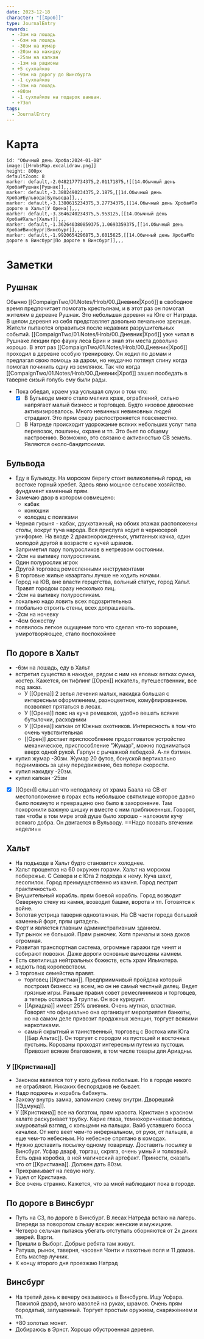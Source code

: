```yaml
---
date: 2023-12-18
character: "[[Хроб]]"
type: JournalEntry
rewards:
  - -3зм на лошадь
  - -6зм на лошадь
  - -30зм на жумар
  - -20зм на накидку
  - -25зм на капкан
  - -1зм на рационы
  - +5 сухпайков
  - -9зм на дорогу до Винсбурга
  - -1 сухпайков
  - -3зм на лошадь
  - +80зм
  - -1 сухпайков на подарок ванван.
  - +73оп
tags:
  - JournalEntry
---
```

# Карта
```leaflet
id: "Обычный день Хроба:2024-01-08"
image:[[HrobsMap.excalidraw.png]]
height: 800px
defaultZoom: 8
marker: default,-2.0482177734375,2.01171875,![[14.Обычный день Хроба#Рушнак|Рушнак]],,,
marker: default,-3.3802490234375,2.1875,[[14.Обычный день Хроба#Бульвода|Бульвода]],,,
marker: default,-3.1380615234375,3.27734375,[[14.Обычный день Хроба#По дороге в Хальт|У Орена]],,,
marker: default,-3.3646240234375,5.953125,[[14.Обычный день Хроба#Хальт|Хальт]],,,
marker: default,-1.362640380859375,1.0693359375,[[14.Обычный день Хроба#Винсбург|Винсбург]],,,
marker: default,-1.9920654296875,3.6015625,[[14.Обычный день Хроба#По дороге в Винсбург|По дороге в Винсбург]],,,

```
# Заметки
## Рушнак
Обычно [[CompaignTwo/01.Notes/Hrob/00.Дневник|Хроб]] в свободное время предпочитает помогать крестьянам, и в этот раз он помогал жителям в деревне Рушнак. Это небольшая деревня на Юге от Натрэда. В целом деревня из себя представляет довольно печальное зрелище. Жители пытаются оправиться после недавних разрушительных событий.
[[CompaignTwo/01.Notes/Hrob/00.Дневник|Хроб]] уже читал в Рушнаке лекции про фауну леса Брин и знал эти места довольно хорошо. В этот раз [[CompaignTwo/01.Notes/Hrob/00.Дневник|Хроб]] проходил в деревне особую тренировку. Он ходил по домам и предлагал свою помощь за даром, но неудачно потянул спину когда помогал починить одну из землянок. Так что когда [[CompaignTwo/01.Notes/Hrob/00.Дневник|Хроб]] зашел пообедать в таверне сизый голубь ему были рады.
- Пока обедал, краем уха услышал слухи о том что:
	- [x] В Бульводе много стало мелких краж, ограблений, сильно напрягает малый бизнесс и торговцев. Будто низовое движение активизировалось. Много невинных невиновных людей страдают. Это прям сразу распостроняется повсеместно.
	- [ ] В Натреде происходит удорожание всяких небольших услуг типа перевозок, пошлины, охране и тп. Это бьет по общему настроению. Возможно, это связано с активностью СВ земель. Являются около-бандитскими.
## Бульвода
- Еду в Бульводу. На морском берегу стоит великолепный город, на востоке горный хребет. Здесь явно мощное сельское хозяйство. фундамент каменный прям. 
- Замечаю двор в котором совмещено:
	- кабак
	- конюшни
	- колодец с поилками
- Черная гусыня - кабак, двухэтажный, на обоих этажах расположены столы, вокруг туча народа. Вся прислуга ходит в черносерой униформе. На входе 2 драконорожденных, упитанных качка, один молодой другой в возрасте с кучей шрамов.
- Заприметил пару полуросликов в нетрезвом состоянии.
- -2см на выпивку полуросликам.
- Один полурослик игрок
- Другой торговец ремесленными инструментами
- В торговые жилые кваарталы лучше не ходить ночами.
- Город на ЮВ, вне власти герцегства, вольный статус, город Хальт. Правят городом сразу несколько лиц.
- -2см на выпивку полуросликам.
- локально надо ловить всех подозрительныз
- глобально строить стены, всех допрашивать.
- -2см на ночевку
- -4см божеству
- появилось легкое ощущение того что сделал что-то хорошее, умиротворяющее, стало поспокойнее
## По дороге в Хальт
- -6зм на лошадь, еду в Хальт
- встретил существо в накидке, рядом с ним на еловых ветках сумка, костер. Кажется, он тифлинг [[Орен]] искатель, путешественник, все под заказ.
	- У [[Орена]] 2 зелья лечения малых, накидка большая с интересным оформлением, разноцветное, комуфлированное. позволяет прятаться в лесах.
	- У [[Орена]] пояс на куча ремешков, удобно вешать всякие бутылочки, расходники
	- У [[Орена]] капкан от Южных охотников. Интересность в том что очень чувствительная
	- [[Орен]] достает приспособление продолговатое устройство механическое, приспособление "Жумар",  можно подниматься вверх одной рукой. Гарпун с рычажной лебедкой. А-ля бэтмен. 
- купил жумар -30зм. Жумар 20 футов, бонуской вертикально поднимаюсь за цену передвижение, без потери скорости.
- купил накидку -20зм.
- купил капкан -25зм
- [x] [[Орен]] слышал что неподалеку от храма Баала на СВ от местоположение в горах есть небольшое святилище которое давно было покинуто и превращено оно было в захоронение. Там похоронили важную шишку и вместе с ним приближенных. Говорят, там чтобы в том мире этой душе было хорошо - наложили кучу всякого добра. Он двигается в Вульводу. ==Надо позвать втечении недели== 
## Хальт
- На подъезде в Хальт будто становится холоднее. 
- Хальт процентов на 60 окружен горами. Хальт на морском побережье. С Севера и с Юга 2 подхода к нему. Куча шахт, лесопилок. Город преимущественно из камня. Город пестрит практичностью. 
- Внушительный корабль. прям боевой корабль. Город возводит Северную стену из камня, возводит башни, ворота и тп. Готовятся к войне.
- Золотая устрица таверня одноэтажная. На СВ части города большой каменный форт, прям цитадель.
- Форт и является главным административным зданием.
- Тут рынок не большой. Прям рыночек. Хотя причалы и зона доков огромная.
- Развитая транспортная система, огромные гаражи где чинят и собирают повозки. Даже дороги основные вымощены камнем.
- Есть светилища нейтральных божеств, есть храм Ильматера.
- ходють под королевством.
- 3 торговых семейства правят.
	- торговец [[Кристиан]]. Предприимчивый пройдоха который построил бизнесс на всем, но он не самый честный дилец. Ведет грязные игры. Раньше правил совет ремеслинников и торговцев, а теперь осталось 3 группы. Он все курирует.
	- [[Ариадна]] имеет 25% влияния. Очень мутная, властная. Говорят что официально она организует мероприятия банкеты, но на самом деле привозит продажных женщин, торгует всякими наркотиками.
	- самый скрытный и таинственный, торговец с Востока или Юга [[Бар Альтас]]. Он торгует с городом из пустошей и восточных пустынь. Корованы проходят интересным путем из пустоши. Привозит всякие благовония, в том числе товары для Ариадны. 
### У [[Кристиана]]
- Законом является тот у кого дубина побольше. Но в городе никого не ограбляют. Никаких беспорядков не бывает.
- Надо поджечь и корабль бабхнуть.
- Захожу внутрь замка, запоминаю схему внутри. Дворецкий [[Эдмунд]].
- У [[Кристиана]] все на богатом, прям красота. Кристиан в красном халате раскуривает трубку. Карие глаза, темнокоричневые волосы, хмуроватый взгляд, с кольцами на пальцах. Вайб уставшего босса качалки. От него веет чем-то инфернальном, от руки, от пальцев, а еще чем-то небесным. Но небесное спрятано в комодах.
- Нужно доставить посылку одному товарищу. Доставить посылку в Винсбург. Усфар дварф, торгаш, скряга, очень умный и толковый. Есть одна коробка, в ней магический артефакт. Принести, сказать что от [[Кристиана]]. Должен дать 80зм.
- Прихрамывает на левую ногу.
- Ушел от Кристиана.
- Все очень странно. Кажется, что за мной наблюдают пока в городе.
## По дороге в Винсбург
- Путь на СЗ, по дороге в Винсбург. В лесах Натреда встаю на лагерь. Впереди за поворотом слышу вскрик женские и мужицкие.
- Четверо сельчан пытаясь убегать отступать оборняются от 2х диких зверей. Варги. 
- Пришли в Выборг. Добрые ребята там живут. 
- Ратуша, рынок, таверня, часовня Чонти и пахотные поля и 11 домов. Есть мастер лучник.
- К концу второго дня проезжаю Натрэд
## Винсбург
- На третий день к вечеру оказываюсь в Винсбурге. Ищу Усфара. Пожилой дварф, много мазолей на руках, шрамов. Очень прям бородатый, запущенный. Торгует простым оружием, снаряжением и тп.
- +80 золотых монет.
- Добираюсь в Эрнст. Хорошо обустроенная деревня.